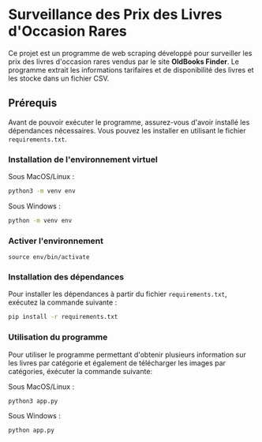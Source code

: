 # Surveillance des Prix des Livres d'Occasion Rares

Ce projet est un programme de web scraping développé pour surveiller les prix des livres d'occasion rares vendus par le site **OldBooks Finder**. Le programme extrait les informations tarifaires et de disponibilité des livres et les stocke dans un fichier CSV.

## Prérequis

Avant de pouvoir exécuter le programme, assurez-vous d'avoir installé les dépendances nécessaires. Vous pouvez les installer en utilisant le fichier `requirements.txt`.

### Installation de l'environnement virtuel

Sous MacOS/Linux :
```sh
python3 -m venv env
```

Sous Windows :
```sh
python -m venv env
```
### Activer l'environnement

```
source env/bin/activate
```


### Installation des dépendances

Pour installer les dépendances à partir du fichier `requirements.txt`, exécutez la commande suivante :
```sh
pip install -r requirements.txt
```

### Utilisation du programme

Pour utiliser le programme permettant d'obtenir plusieurs information sur les livres par catégorie et également de télécharger les images par catégories, éxécuter la commande suivante:

Sous MacOS/Linux :
```sh
python3 app.py
```

Sous Windows :
```sh
python app.py
```